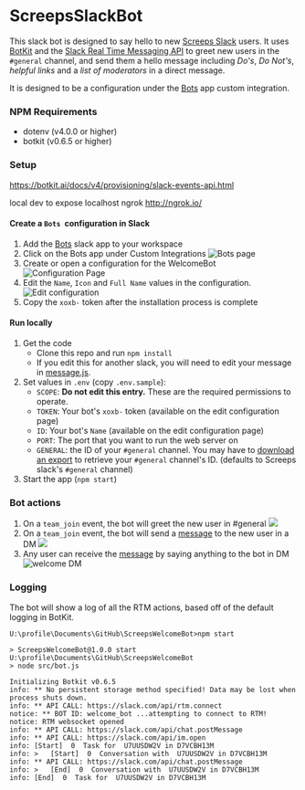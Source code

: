 # ScreepsSlackBot
This slack bot is designed to say hello to new [Screeps Slack](http://chat.screeps.com/) users. It uses [BotKit](https://www.npmjs.com/package/botkit) and the [Slack Real Time Messaging API](https://api.slack.com/rtm) to greet new users in the `#general` channel, and send them a hello message including *Do's*, *Do Not's*, *helpful links* and a *list of moderators* in a direct message.

It is designed to be a configuration under the [Bots](https://screeps.slack.com/apps/A0F7YS25R-bots) app custom integration.


### NPM Requirements
- dotenv (v4.0.0 or higher)
- botkit (v0.6.5 or higher)

### Setup
https://botkit.ai/docs/v4/provisioning/slack-events-api.html

local dev to expose localhost 
ngrok http://ngrok.io/


#### Create a `Bots `configuration in Slack
1. Add the [Bots](https://screeps.slack.com/apps/A0F7YS25R-bots) slack app to your workspace
1. Click on the Bots app under Custom Integrations
![Bots page](https://imgur.com/HRhvm4q.png)
1. Create or open a configuration for the WelcomeBot
![Configuration Page](https://imgur.com/ivNE36c.png)
1. Edit the `Name`, `Icon` and `Full Name` values in the configuration.
![Edit configuration](https://imgur.com/6EAJIyy.png)
1. Copy the `xoxb-` token after the installation process is complete


#### Run locally
1. Get the code
    * Clone this repo and run `npm install`
    * If you edit this for another slack, you will need to edit your message in [message.js](https://github.com/semperrabbit/ScreepsWelcomeBot/blob/master/src/message.js). 
1. Set values in `.env` (copy `.env.sample`):
	* `SCOPE`: **Do not edit this entry.** These are the required permissions to operate.
    * `TOKEN`: Your bot's `xoxb-` token (available on the edit configuration page)
    * `ID`: Your bot's `Name` (available on the edit configuration page)
    * `PORT`: The port that you want to run the web server on
    * `GENERAL`: the ID of your `#general` channel. You may have to [download an export](https://get.slack.help/hc/en-us/articles/201658943-Export-data-and-message-history)  to retrieve your `#general` channel's ID. (defaults to Screeps slack's `#general` channel)
1. Start the app (`npm start`)


### Bot actions
1. On a `team_join` event, the bot will greet the new user in #general
![](https://imgur.com/7eYWC1W.png)
1. On a `team_join` event, the bot will send a [message](https://github.com/semperrabbit/ScreepsWelcomeBot/blob/master/src/message.js) to the new user in a DM
![](https://imgur.com/F8VGOHu.png)
1. Any user can receive the [message](https://github.com/semperrabbit/ScreepsWelcomeBot/blob/master/src/message.js) by saying anything to the bot in DM
![welcome DM](https://imgur.com/j2K3cX9.png)


### Logging
The bot will show a log of all the RTM actions, based off of the default logging in BotKit.

    U:\profile\Documents\GitHub\ScreepsWelcomeBot>npm start
    
    > ScreepsWelcomeBot@1.0.0 start U:\profile\Documents\GitHub\ScreepsWelcomeBot
    > node src/bot.js
    
    Initializing Botkit v0.6.5
    info: ** No persistent storage method specified! Data may be lost when process shuts down.
    info: ** API CALL: https://slack.com/api/rtm.connect
    notice: ** BOT ID: welcome_bot ...attempting to connect to RTM!
    notice: RTM websocket opened
    info: ** API CALL: https://slack.com/api/chat.postMessage
    info: ** API CALL: https://slack.com/api/im.open
    info: [Start]  0  Task for  U7UUSDW2V in D7VCBH13M
    info: >   [Start]  0  Conversation with  U7UUSDW2V in D7VCBH13M
    info: ** API CALL: https://slack.com/api/chat.postMessage
    info: >   [End]  0  Conversation with  U7UUSDW2V in D7VCBH13M
    info: [End]  0  Task for  U7UUSDW2V in D7VCBH13M